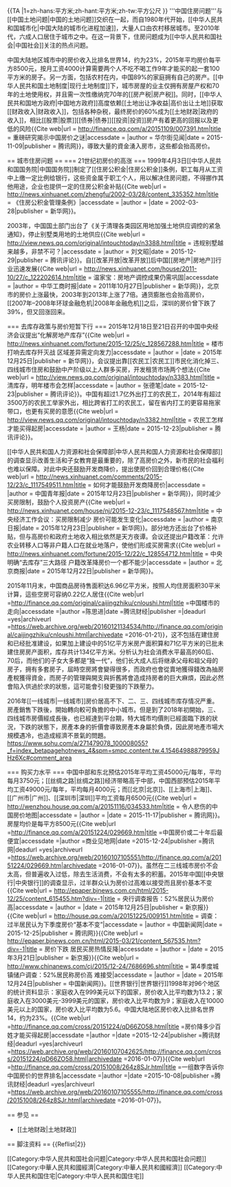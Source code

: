 {{TA
|1=zh-hans:平方米;zh-hant:平方米;zh-tw:平方公尺
}}
'''中国住房问题'''与[[中国土地问题|中国的土地问题]]交织在一起，而自1980年代开始，[[中华人民共和国城市化|中国大陆的城市化进程加速]]，大量人口由农村移居城市。至2010年代，六成人口居住于城市之中。在这一背景下，住房问题成为[[中华人民共和国社会|中国社会]]关注的热点问题。

中国大陆地区城市中的房价收入比排名世界14，约为23%，2015年平均房价每平方8500元<ref name=":2"/>，按月工资4000计算需要两个人不吃不喝工作9年才能买的起一套100平方米的房子。另一方面，包括农村在内，中国89%的家庭拥有自己的房产<ref name=":2" />。[[中华人民共和国土地制度|现行土地制度]]下，城市房屋的业主仅拥有房屋产权和70年的土地使用权，并且需一次性缴纳完70年的[[房产税|房产税]]。同时，[[中华人民共和国地方政府|中国地方政府]]高度依赖[[土地出让净收益|高价出让土地]]获取[[财政收入|财政收入]]，包括各种杂税，最终房价的60%成为[[土地财政|政府的收入]]<ref name=":1" />，相比[[股票|股票]][[债券|债券]][[投资|投资]]房产有着更高的回报以及更低的风险<ref name=":3">{{Cite web|url = http://finance.qq.com/a/20151109/007391.htm|title = 重磅研究揭示中国房价之谜|accessdate = |author = 华尔街见闻|date = 2015-11-09|publisher = 腾讯网}}</ref>，導致大量的資金湧入房市，这些都会抬高房价。

== 城市住房问题 ==
=== 21世纪初房价的高涨 ===
1999年4月3日[[中华人民共和国国务院|中国国务院]]制定了[[住房公积金|住房公积金]]条例，职工每月从工资中上缴一定比例给银行，这些资金属于职工个人，用以解决住房问题，不得挪作其他用途，企业也提供一定的住房公积金补贴<ref>{{Cite web|url = http://news.xinhuanet.com/zhengfu/2002-03/28/content_335352.htm|title = 《住房公积金管理条例》|accessdate = |author = |date = 2002-03-28|publisher = 新华网}}</ref>。

2003年，中国国土部门出台了《关于清理各类园区用地加强土地供应调控的紧急通知》，停止别墅类用地的土地供应<ref>{{Cite web|url = http://view.news.qq.com/original/intouchtoday/n3388.html|title = 违规别墅越来越多，非禁不可？|accessdate = |author = 刘文昭|date = 2015-12-29|publisher = 腾讯评论}}</ref>。自[[改革开放|改革开放]]后中国[[房地产|房地产]]行业迅速发展<ref>{{Cite web|url = http://news.xinhuanet.com/house/2011-10/27/c_122202614.htm|title = 温家宝：房地产调控成果仍需巩固|accessdate = |author = 中华工商时报|date = 2011年10月27日|publisher = 新华网}}</ref>，北京市的房价上涨最快，2003年到2013年上涨了7倍<ref name=":3" />。通货膨胀也会抬高房价，[[2007年–2008年环球金融危机|2008年金融危机]]之后，深圳的房价曾下跌了39%，但又回涨回来<ref name=":3" />。

=== 去库存政策与房价短暂下行 ===
2015年12月18日至21日召开的中国中央经济会议提出“化解房地产库存”<ref name=":0">{{Cite web|url = http://news.xinhuanet.com/fortune/2015-12/25/c_128567288.htm|title = 楼市打响去库存歼灭战 区域差异需定向发力|accessdate = |author = |date = 2015年12月25日|publisher = 新华网}}</ref>，会议提出靠[[农民工|农民工]]市民化消化掉三、四线城市住房和鼓励中产阶级以上人群多买房，开发租赁市场两个想法<ref name=":4">{{Cite web|url = http://view.news.qq.com/original/intouchtoday/n3383.html|title = 清库存，明年楼市会怎样|accessdate = |author = 张德笔|date = 2015-12-23|publisher = 腾讯评论}}</ref>。中国有超过1.7亿外出打工的农民工，2014年有超过3500万的农民工举家外出，相比跨省打工的农民工，留在省内打工的更容易拖家带口，也更有买房的意愿<ref name=":5">{{Cite web|url = http://view.news.qq.com/original/intouchtoday/n3382.html|title = 农民工怎样才能买得起房|accessdate = |author = 王杨|date = 2015-12-23|publisher = 腾讯评论}}</ref>。

[[中华人民共和国人力资源和社会保障部|中华人民共和国人力资源和社会保障部]]的调查显示改善生活和子女教育是最重要的，除了高房价之外，新市民的社会福利也难以保障<ref name=":5" />。对此中央还鼓励开发商降价，提出使房价回到合理价格<ref>{{Cite web|url = http://news.xinhuanet.com/comments/2015-12/23/c_1117549511.htm|title = 如何才能鼓励开发商降房价|accessdate = |author = 中国青年报|date = 2015年12月23日|publisher = 新华网}}</ref>，同时减少买房限制，鼓励个人投资房产<ref>{{Cite web|url = http://news.xinhuanet.com/house/nj/2015-12-23/c_1117548567.htm|title = 中央经济工作会议：买房限制减少 房价可能发生变化|accessdate = |author = 南京日报|date = 2015年12月23日|publisher = 新华网}}</ref>。部分地方还出台了价格补贴，但与高房价和政府土地收入相比依然是天方夜谭。会议还提出户籍改革：允许农业转移人口等非户籍人口在就业地落户，使他们形成买房需求<ref>{{Cite web|url = http://news.xinhuanet.com/fortune/2015-12/22/c_128554712.htm|title = 中央明确“去库存”三大路径 户籍改革降房价一个都不能少|accessdate = |author = 北京商报|date = 2015年12月22日|publisher = 新华网}}</ref>。

2015年11月末，中国商品房待售面积达6.96亿平方米<ref name=":0" />，按照人均住房面积30平米计算，這些空房可容纳0.22亿人居住<ref>{{Cite web|url =http://finance.qq.com/original/caijingzhiku/cnloushi.html|title =中国楼市的走向|accessdate =|author =陈思进|date =腾讯财经|publisher =|deadurl =yes|archiveurl =https://web.archive.org/web/20160121134534/http://finance.qq.com/original/caijingzhiku/cnloushi.html|archivedate =2016-01-21}}</ref>，这不包括在建住房和已经批准建设，如果加上建设中的51亿平方米房产面积算和71亿平方米的已批未建住房房产面积，库存共计134亿平方米<ref name=":4" />。分析认为社会消费水平最高的60后、70后，而他们的子女大多都是“独一代”，他们长大成人后将继承父母和祖父母的房子，拥有多套房子<ref name=":2" />，屆時空房將會變得很多，而政府也會從賣地獲得錢改為抽房產稅獲得資金，而房子的管理與開支與折舊將會造成持房者的巨大麻煩，因此必然會陷入供過於求的狀態，這可能會引發更強的下跌壓力。

2016年[[一线城市|一线城市]]房价居高不下、二、三、四线城市库存情况严重<ref name=":1" />。房產銷售下跌後，開始轉向較可負擔的中小城市。但是到了2018年初開始，三、四线城市房價經成長後，也已經達到平台期，特大城市均價則已經面臨下跌的狀況，下跌的狀態下，房產本身的折價會導致房產本身屬於負債，因此房地產市場大規模遇冷，也造成經濟不景氣的問題。<ref>https://www.sohu.com/a/271479078_100008055?_f=index_betapagehotnews_4&spm=smpc.content.tw.4.15464988879959JHz6Xc#comment_area</ref>

=== 购买力水平 ===
中国中部和东北预估2015年平均工资45000元/每年，平均每月3750元；[[丝绸之路|丝绸之路]]经济带略高于中部，中国西部预估2015年平均工资49000元/每年，平均每月4000元；而[[北京|北京]]、[[上海市|上海]]、[[广州市|广州]]、[[深圳市|深圳]]平均工资每月6500元<ref>{{Cite web|url = http://wenzhou.house.qq.com/a/20151116/034533.htm|title = 令人悲伤的中国房价地图|accessdate = |author = |date = 2015-11-17|publisher = 腾讯网}}</ref>。房屋均价是每平方8500元<ref name=":2">{{Cite web|url =http://finance.qq.com/a/20151224/029669.htm|title =中国房价或二十年后最便宜|accessdate =|author =商业见地网|date =2015-12-24|publisher =腾讯网|deadurl =yes|archiveurl =https://web.archive.org/web/20160107105551/http://finance.qq.com/a/20151224/029669.htm|archivedate =2016-01-07}}</ref>。虽然在二三线城市房价不会太高，但普遍收入过低，除去生活消费，不会有太多的积蓄<ref name=":1" />。2015年中国[[中央银行|中央银行]]的调查显示，过半群众认为房价过高难以接受而且房价基本不变<ref>{{Cite web|url = http://epaper.bjnews.com.cn/html/2015-12/25/content_615455.htm?div=-1|title = 央行调查报告：52%居民认为房价高|accessdate = |author = |date = 2015年12月25日|publisher = 新京报}}</ref><ref>{{Cite web|url = http://house.qq.com/a/20151225/009151.htm|title = 调查：过半居民认为下季度房价“基本不变”|accessdate = |author = 中国新闻网|date = 2015-12-25|publisher = 腾讯网}}</ref><ref>{{Cite web|url = http://epaper.bjnews.com.cn/html/2015-03/21/content_567535.htm?div=-1|title = 房价下跌 居民买房热情反降|accessdate = |author = |date = 2015年3月21日|publisher = 新京报}}</ref><ref>{{Cite web|url = http://www.chinanews.com/cj/2015/12-24/7686696.shtml|title = 第4季度城镇储户调查：52%居民称房价高 难接受|accessdate = |author = |date = 2015年12月24日|publisher = 中国新闻网}}</ref>。[[世界银行|世界银行]]1998年对96个地区的统计资料显示：家庭收入在999美元以下的国家，房价收入比平均数为13.2；家庭收入在3000美元-3999美元的国家，房价收入比平均数为9；家庭收入在10000美元以上的国家，房价收入比平均数为5.6<ref name=":1" />。中国大陆地区房价收入比排名世界14，约为23%。<ref name=":1">{{Cite web|url =http://finance.qq.com/cross/20151224/qD66ZO58.html|title =房价降多少百姓才能买得起房|accessdate =|author =|date =2015-12-24|publisher =腾讯财经|deadurl =yes|archiveurl =https://web.archive.org/web/20160107042625/http://finance.qq.com/cross/20151224/qD66ZO58.html|archivedate =2016-01-07}}</ref><ref>{{Cite web|url =http://finance.qq.com/cross/20151008/264z8SJr.html|title =一组数字告诉你中国房价的世界排名|accessdate =|author =|date =2015-10-08|publisher =腾讯财经|deadurl =yes|archiveurl =https://web.archive.org/web/20160107105555/http://finance.qq.com/cross/20151008/264z8SJr.html|archivedate =2016-01-07}}</ref>。

== 参见 ==
* [[土地财政|土地财政]]

== 脚注资料 ==
{{Reflist|2}}

[[Category:中华人民共和国社会问题|Category:中华人民共和国社会问题]]
[[Category:中華人民共和國經濟|Category:中華人民共和國經濟]]
[[Category:中华人民共和国住宅|Category:中华人民共和国住宅]]